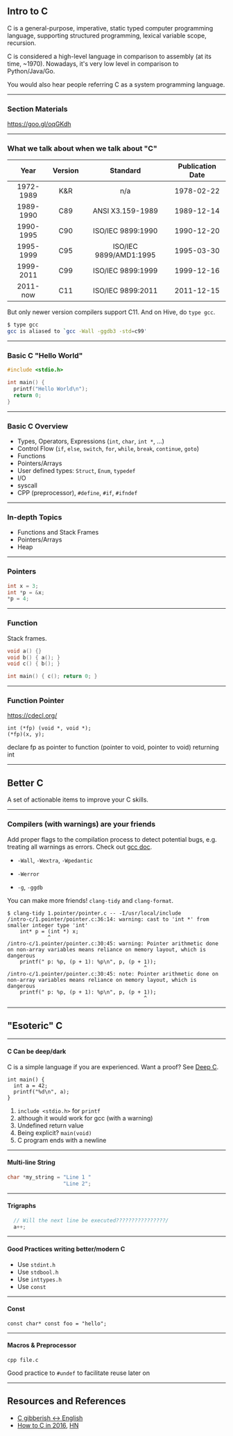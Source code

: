 Intro to C
---

C is a general-purpose, imperative, static typed computer programming language,
supporting structured programming, lexical variable scope, recursion.

C is considered a high-level language in comparison to assembly (at its time,
~1970). Nowadays, it's very low level in comparison to Python/Java/Go.

You would also hear people referring C as a system programming language.

---
### Section Materials

https://goo.gl/oqGKdh


---
### What we talk about when we talk about "C"

|      Year | Version | Standard               | Publication Date |
|      :--: | :--:    | :--:                   |             :--: |
| 1972-1989 | K&R     | n/a                    |       1978-02-22 |
| 1989-1990 | C89     | ANSI X3.159-1989       |       1989-12-14 |
| 1990-1995 | C90     | ISO/IEC 9899:1990      |       1990-12-20 |
| 1995-1999 | C95     | ISO/IEC 9899/AMD1:1995 |       1995-03-30 |
| 1999-2011 | C99     | ISO/IEC 9899:1999      |       1999-12-16 |
|  2011-now | C11     | ISO/IEC 9899:2011      |       2011-12-15 |

But only newer version compilers support C11. And on Hive, do `type gcc`.

```bash
$ type gcc
gcc is aliased to `gcc -Wall -ggdb3 -std=c99'
```

---
### Basic C "Hello World"

```c
#include <stdio.h>

int main() {
  printf("Hello World\n");
  return 0;
}
```

---
### Basic C Overview

- Types, Operators, Expressions (`int`, `char`, `int *`, ...)
- Control Flow (`if`, `else`, `switch`, `for`, `while`, `break`, `continue`, `goto`)
- Functions
- Pointers/Arrays
- User defined types: `Struct`, `Enum`, `typedef`
- I/O
- syscall
- CPP (preprocessor), `#define`, `#if`, `#ifndef`

---
### In-depth Topics

- Functions and Stack Frames
- Pointers/Arrays
- Heap

---
### Pointers


```c
int x = 3;
int *p = &x;
*p = 4;
```

---
### Function

Stack frames.

```c
void a() {}
void b() { a(); }
void c() { b(); }

int main() { c(); return 0; }
```

---
### Function Pointer

https://cdecl.org/

```
int (*fp) (void *, void *);
(*fp)(x, y);
```

declare fp as pointer to function (pointer to void, pointer to
void) returning int


----------------------------------------------------------------------------

## Better C

A set of actionable items to improve your C skills.

---
### Compilers (with warnings) are your friends

Add proper flags to the compilation process to detect potential bugs, e.g.
treating all warnings as errors. Check out [gcc
doc](https://gcc.gnu.org/onlinedocs/gcc/).

- `-Wall`, `-Wextra`, `-Wpedantic`
- `-Werror`

- `-g`, `-ggdb`

You can make more friends! `clang-tidy` and `clang-format`.

```
$ clang-tidy 1.pointer/pointer.c -- -I/usr/local/include
/intro-c/1.pointer/pointer.c:36:14: warning: cast to 'int *' from smaller integer type 'int'
    int* p = (int *) x;
             ^
/intro-c/1.pointer/pointer.c:30:45: warning: Pointer arithmetic done on non-array variables means reliance on memory layout, which is dangerous
    printf(" p: %p, (p + 1): %p\n", p, (p + 1));
                                            ^
/intro-c/1.pointer/pointer.c:30:45: note: Pointer arithmetic done on non-array variables means reliance on memory layout, which is dangerous
    printf(" p: %p, (p + 1): %p\n", p, (p + 1));
                                            ^
```

----------------------------------------------------------------------------
## "Esoteric" C

---
#### C Can be deep/dark

C is a simple language if you are experienced. Want a proof? See [Deep
C](https://www.slideshare.net/olvemaudal/deep-c).

```
int main() {
  int a = 42;
  printf("%d\n", a);
}
```

1. `include <stdio.h>` for `printf`
2. although it would work for gcc (with a warning)
3. Undefined return value
4. Being explicit? `main(void)`
5. C program ends with a newline


---
#### Multi-line String

```c
char *my_string = "Line 1 "
                  "Line 2";
```

---
#### Trigraphs

```c
  // Will the next line be executed????????????????/
  a++;
```

---
#### Good Practices writing better/modern C

- Use `stdint.h`
- Use `stdbool.h`
- Use `inttypes.h`
- Use `const`

---
#### Const

```
const char* const foo = "hello";
```

---
#### Macros & Preprocessor

```
cpp file.c
```

Good practice to `#undef` to facilitate reuse later on

---
## Resources and References

- [C gibberish <-> English](https://cdecl.org/)
- [How to C in 2016](https://matt.sh/howto-c), [HN](https://news.ycombinator.com/item?id=10864176)


<!-- links -->
